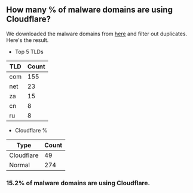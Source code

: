 ## How many % of malware domains are using Cloudflare?


We downloaded the malware domains from [here](https://urlhaus.abuse.ch) and filter out duplicates.
Here's the result.


[//]: # (start replacement)


- Top 5 TLDs

| TLD | Count |
| --- | --- |
| com | 155 |
| net | 23 |
| za | 15 |
| cn | 8 |
| ru | 8 |


- Cloudflare %

| Type | Count |
| --- | --- |
| Cloudflare | 49 |
| Normal | 274 |


### 15.2% of malware domains are using Cloudflare.